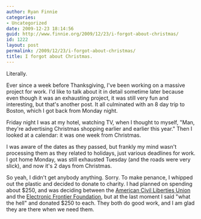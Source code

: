 ```yaml
---
author: Ryan Finnie
categories:
- Uncategorized
date: 2009-12-23 18:14:56
guid: http://www.finnie.org/2009/12/23/i-forgot-about-christmas/
id: 1222
layout: post
permalink: /2009/12/23/i-forgot-about-christmas/
title: I forgot about Christmas.
---
```

Literally.

Ever since a week before Thanksgiving, I've been working on a massive project for work. I'd like to talk about it in detail sometime later because even though it was an exhausting project, it was still very fun and interesting, but that's another post. It all culminated with an 8 day trip to Boston, which I got back from Monday night.

Friday night I was at my hotel, watching TV, when I thought to myself, "Man, they're advertising Christmas shopping earlier and earlier this year." Then I looked at a calendar: it was one week from Christmas.

I was aware of the dates as they passed, but frankly my mind wasn't processing them as they related to holidays, just various deadlines for work. I got home Monday, was still exhausted Tuesday (and the roads were very slick), and now it's 2 days from Christmas.

So yeah, I didn't get anybody anything. Sorry. To make penance, I whipped out the plastic and decided to donate to charity. I had planned on spending about $250, and was deciding between the [American Civil Liberties Union](http://www.aclu.org/) and the [Electronic Frontier Foundation](http://www.eff.org/), but at the last moment I said "what the hell" and donated $250 to each. They both do good work, and I am glad they are there when we need them.
